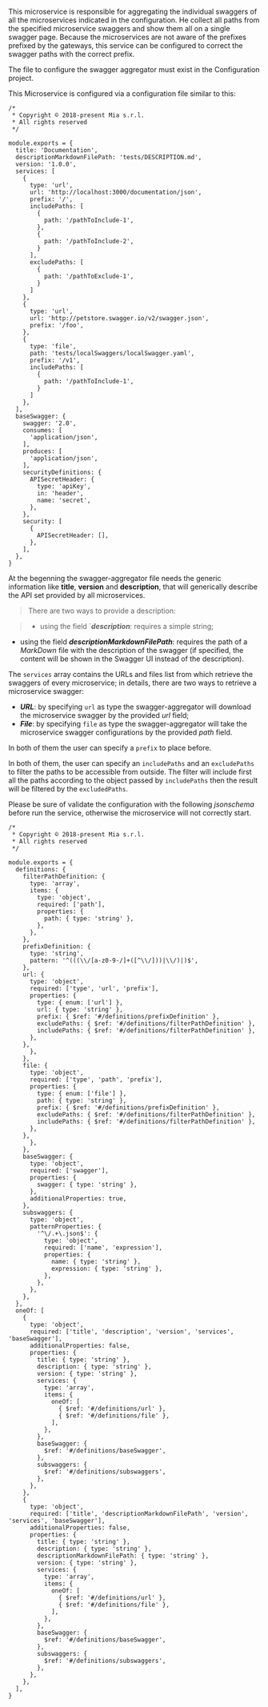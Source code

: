 This microservice is responsible for aggregating the individual swaggers of all the microservices indicated in the configuration.
He collect all paths from the specified microservice swaggers and show them all on a single swagger page.
Because the microservices are not aware of the prefixes prefixed by the gateways, this service can be configured to correct the swagger paths with the correct prefix.

The file to configure the swagger aggregator must exist in the Configuration project.

This Microservice is configured via a configuration file similar to this:

`````
/*
 * Copyright © 2018-present Mia s.r.l.
 * All rights reserved
 */

module.exports = {
  title: 'Documentation',
  descriptionMarkdownFilePath: 'tests/DESCRIPTION.md',
  version: '1.0.0',
  services: [
    {
      type: 'url',
      url: 'http://localhost:3000/documentation/json',
      prefix: '/',
      includePaths: [
        {
          path: '/pathToInclude-1',
        },
        {
          path: '/pathToInclude-2',
        }
      ],
      excludePaths: [
        {
          path: '/pathToExclude-1',
        }
      ]
    },
    {
      type: 'url',
      url: 'http://petstore.swagger.io/v2/swagger.json',
      prefix: '/foo',
    },
    {
      type: 'file',
      path: 'tests/localSwaggers/localSwagger.yaml',
      prefix: '/v1',
      includePaths: [
        {
          path: '/pathToInclude-1',
        }
      ]
    },
  ],
  baseSwagger: {
    swagger: '2.0',
    consumes: [
      'application/json',
    ],
    produces: [
      'application/json',
    ],
    securityDefinitions: {
      APISecretHeader: {
        type: 'apiKey',
        in: 'header',
        name: 'secret',
      },
    },
    security: [
      {
        APISecretHeader: [],
      },
    ],
  },
}
`````

At the begenning the swagger-aggregator file needs the generic information like **title**, **version** and **description**, that will generically describe the API set provided by all microservices.
> There are two ways to provide a description:

> * using the field `**_description_**: requires a simple string;
  * using the field **_descriptionMarkdownFilePath_**: requires the path of a _MarkDown_ file with the description of the swagger (if specified, the content will be shown in the Swagger UI instead of the description).

The `services` array contains the URLs and files list from which retrieve the swaggers of every microservice; in details, there are two ways to retrieve a microservice swagger:
 * **_URL_**: by specifying `url` as type the swagger-aggregator will download the microservice swagger by the provided _url_ field;
 * **_File_**: by specifying `file` as type the swagger-aggregator will take the microservice swagger configurations by the provided _path_ field.

In both of them the user can specify a `prefix` to place before. 

In both of them, the user can specify an `includePaths` and an `excludePaths` to filter the paths to be accessible from outside. The filter will include first all the paths according to the object passed by `includePaths` then the result will be filtered by the `excludedPaths`.

Please be sure of validate the configuration with the following _jsonschema_ before run the service, otherwise the microservice will not correctly start.

`````
/*
 * Copyright © 2018-present Mia s.r.l.
 * All rights reserved
 */

module.exports = {
  definitions: {
    filterPathDefinition: {
      type: 'array',
      items: {
        type: 'object',
        required: ['path'],
        properties: {
          path: { type: 'string' },
        },
      },
    },
    prefixDefinition: {
      type: 'string',
      pattern: '^(((\\/[a-z0-9-/]+([^\\/]))|\\/)|)$',
    },
    url: {
      type: 'object',
      required: ['type', 'url', 'prefix'],
      properties: {
        type: { enum: ['url'] },
        url: { type: 'string' },
        prefix: { $ref: '#/definitions/prefixDefinition' },
        excludePaths: { $ref: '#/definitions/filterPathDefinition' },
        includePaths: { $ref: '#/definitions/filterPathDefinition' },
      },
    },
      },
    },
    file: {
      type: 'object',
      required: ['type', 'path', 'prefix'],
      properties: {
        type: { enum: ['file'] },
        path: { type: 'string' },
        prefix: { $ref: '#/definitions/prefixDefinition' },
        excludePaths: { $ref: '#/definitions/filterPathDefinition' },
        includePaths: { $ref: '#/definitions/filterPathDefinition' },
      },
    },
      },
    },
    baseSwagger: {
      type: 'object',
      required: ['swagger'],
      properties: {
        swagger: { type: 'string' },
      },
      additionalProperties: true,
    },
    subswaggers: {
      type: 'object',
      patternProperties: {
        '^\/.+\.json$': {
          type: 'object',
          required: ['name', 'expression'],
          properties: {
            name: { type: 'string' },
            expression: { type: 'string' },
          },
        },
      },
    },
  },
  oneOf: [
    {
      type: 'object',
      required: ['title', 'description', 'version', 'services', 'baseSwagger'],
      additionalProperties: false,
      properties: {
        title: { type: 'string' },
        description: { type: 'string' },
        version: { type: 'string' },
        services: {
          type: 'array',
          items: {
            oneOf: [
              { $ref: '#/definitions/url' },
              { $ref: '#/definitions/file' },
            ],
          },
        },
        baseSwagger: {
          $ref: '#/definitions/baseSwagger',
        },
        subswaggers: {
          $ref: '#/definitions/subswaggers',
        },
      },
    },
    {
      type: 'object',
      required: ['title', 'descriptionMarkdownFilePath', 'version', 'services', 'baseSwagger'],
      additionalProperties: false,
      properties: {
        title: { type: 'string' },
        description: { type: 'string' },
        descriptionMarkdownFilePath: { type: 'string' },
        version: { type: 'string' },
        services: {
          type: 'array',
          items: {
            oneOf: [
              { $ref: '#/definitions/url' },
              { $ref: '#/definitions/file' },
            ],
          },
        },
        baseSwagger: {
          $ref: '#/definitions/baseSwagger',
        },
        subswaggers: {
          $ref: '#/definitions/subswaggers',
        },
      },
    },
  ],
}
`````

